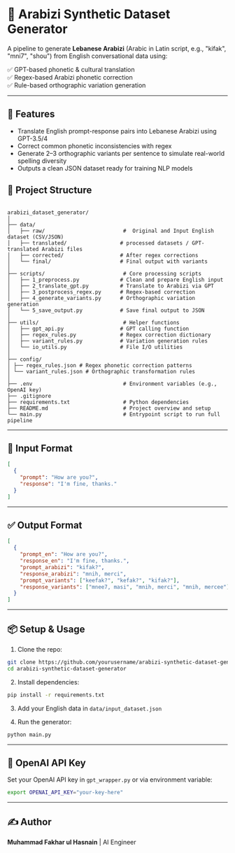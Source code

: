 # 🧠 Arabizi Synthetic Dataset Generator

A pipeline to generate **Lebanese Arabizi** (Arabic in Latin script, e.g., "kifak", "mni7", "shou") from English conversational data using:

✅ GPT-based phonetic & cultural translation  
✅ Regex-based Arabizi phonetic correction  
✅ Rule-based orthographic variation generation

---

## 🚀 Features

- Translate English prompt-response pairs into Lebanese Arabizi using GPT-3.5/4
- Correct common phonetic inconsistencies with regex
- Generate 2–3 orthographic variants per sentence to simulate real-world spelling diversity
- Outputs a clean JSON dataset ready for training NLP models


## 📂 Project Structure

```

arabizi_dataset_generator/
│
├── data/                        
│   ├── raw/                         #  Original and Input English dataset (CSV/JSON)
│   ├── translated/                 # processed datasets / GPT-translated Arabizi files
│   ├── corrected/                  # After regex corrections
│   └── final/                      # Final output with variants
│
├── scripts/                         # Core processing scripts
│   ├── 1_preprocess.py             # Clean and prepare English input
│   ├── 2_translate_gpt.py          # Translate to Arabizi via GPT
│   ├── 3_postprocess_regex.py      # Regex-based correction
│   ├── 4_generate_variants.py      # Orthographic variation generation
│   └── 5_save_output.py            # Save final output to JSON
│
├── utils/                           # Helper functions
│   ├── gpt_api.py                  # GPT calling function
│   ├── regex_rules.py              # Regex correction dictionary
│   ├── variant_rules.py            # Variation generation rules
│   └── io_utils.py                 # File I/O utilities
│
├── config/
│ ├── regex_rules.json # Regex phonetic correction patterns
│ └── variant_rules.json # Orthographic transformation rules
│
├── .env                             # Environment variables (e.g., OpenAI key)
├── .gitignore
├── requirements.txt                 # Python dependencies
├── README.md                        # Project overview and setup
└── main.py                          # Entrypoint script to run full pipeline
````

---

## 🧪 Input Format

```json
[
  {
    "prompt": "How are you?",
    "response": "I'm fine, thanks."
  }
]
````

---

## ✅ Output Format

```json
[
  {
    "prompt_en": "How are you?",
    "response_en": "I'm fine, thanks.",
    "prompt_arabizi": "kifak?",
    "response_arabizi": "mnih, merci",
    "prompt_variants": ["keefak?", "kefak?", "kifak?"],
    "response_variants": ["mnee7, masi", "mnih, merci", "mnih, mercee"]
  }
]
```

---

## 📦 Setup & Usage

1. Clone the repo:

```bash
git clone https://github.com/yourusername/arabizi-synthetic-dataset-generator.git
cd arabizi-synthetic-dataset-generator
```

2. Install dependencies:

```bash
pip install -r requirements.txt
```

3. Add your English data in `data/input_dataset.json`

4. Run the generator:

```bash
python main.py
```

---

## 🔐 OpenAI API Key

Set your OpenAI API key in `gpt_wrapper.py` or via environment variable:

```bash
export OPENAI_API_KEY="your-key-here"
```

---

## ✍️ Author

**Muhammad Fakhar ul Hasnain**
 |  AI Engineer



